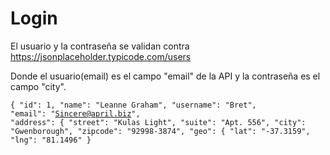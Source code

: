 # Login
El usuario y la contraseña se validan contra https://jsonplaceholder.typicode.com/users

Donde el usuario(email) es el campo "email" de la API y la contraseña es el campo "city".

<code>{
    "id": 1,
    "name": "Leanne Graham",
    "username": "Bret",
    "email": "Sincere@april.biz",
    "address": {
      "street": "Kulas Light",
      "suite": "Apt. 556",
      "city": "Gwenborough",
      "zipcode": "92998-3874",
      "geo": {
        "lat": "-37.3159",
        "lng": "81.1496"
      }</code>
